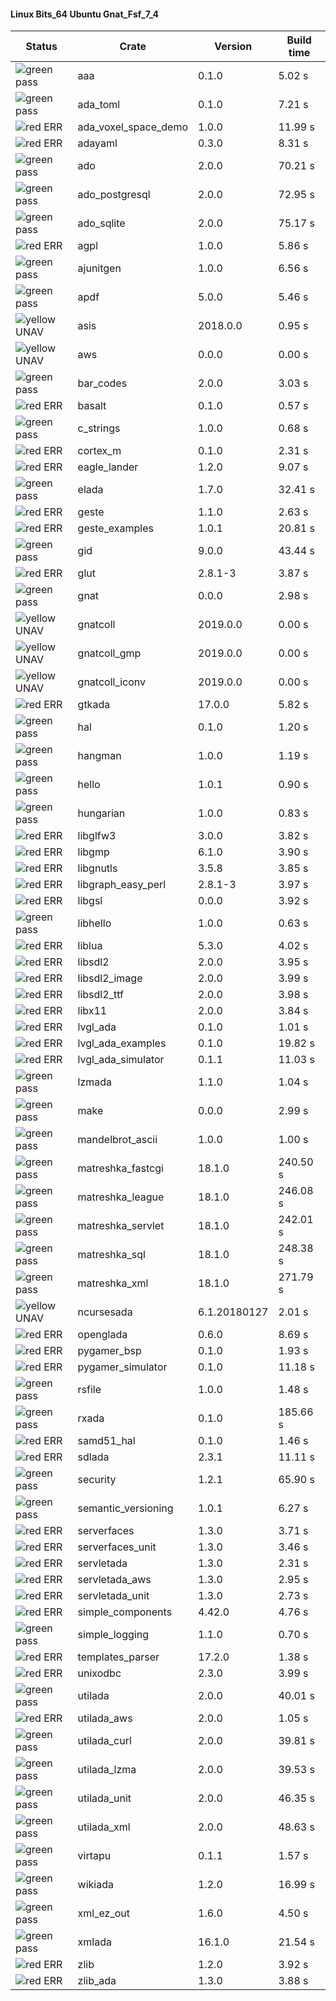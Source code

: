 #### Linux Bits_64 Ubuntu Gnat_Fsf_7_4

| Status | Crate | Version | Build time |
| --- | --- | --- | --- |
|![green](https://placehold.it/8/00aa00/000000?text=+) pass | aaa | 0.1.0 |  5.02 s |
|![green](https://placehold.it/8/00aa00/000000?text=+) pass | ada_toml | 0.1.0 |  7.21 s |
|![red](https://placehold.it/8/ff0000/000000?text=+) ERR  | ada_voxel_space_demo | 1.0.0 |  11.99 s |
|![red](https://placehold.it/8/ff0000/000000?text=+) ERR  | adayaml | 0.3.0 |  8.31 s |
|![green](https://placehold.it/8/00aa00/000000?text=+) pass | ado | 2.0.0 |  70.21 s |
|![green](https://placehold.it/8/00aa00/000000?text=+) pass | ado_postgresql | 2.0.0 |  72.95 s |
|![green](https://placehold.it/8/00aa00/000000?text=+) pass | ado_sqlite | 2.0.0 |  75.17 s |
|![red](https://placehold.it/8/ff0000/000000?text=+) ERR  | agpl | 1.0.0 |  5.86 s |
|![green](https://placehold.it/8/00aa00/000000?text=+) pass | ajunitgen | 1.0.0 |  6.56 s |
|![green](https://placehold.it/8/00aa00/000000?text=+) pass | apdf | 5.0.0 |  5.46 s |
|![yellow](https://placehold.it/8/ffbb00/000000?text=+) UNAV | asis | 2018.0.0 |  0.95 s |
|![yellow](https://placehold.it/8/ffbb00/000000?text=+) UNAV | aws | 0.0.0 |  0.00 s |
|![green](https://placehold.it/8/00aa00/000000?text=+) pass | bar_codes | 2.0.0 |  3.03 s |
|![red](https://placehold.it/8/ff0000/000000?text=+) ERR  | basalt | 0.1.0 |  0.57 s |
|![green](https://placehold.it/8/00aa00/000000?text=+) pass | c_strings | 1.0.0 |  0.68 s |
|![red](https://placehold.it/8/ff0000/000000?text=+) ERR  | cortex_m | 0.1.0 |  2.31 s |
|![red](https://placehold.it/8/ff0000/000000?text=+) ERR  | eagle_lander | 1.2.0 |  9.07 s |
|![green](https://placehold.it/8/00aa00/000000?text=+) pass | elada | 1.7.0 |  32.41 s |
|![red](https://placehold.it/8/ff0000/000000?text=+) ERR  | geste | 1.1.0 |  2.63 s |
|![red](https://placehold.it/8/ff0000/000000?text=+) ERR  | geste_examples | 1.0.1 |  20.81 s |
|![green](https://placehold.it/8/00aa00/000000?text=+) pass | gid | 9.0.0 |  43.44 s |
|![red](https://placehold.it/8/ff0000/000000?text=+) ERR  | glut | 2.8.1-3 |  3.87 s |
|![green](https://placehold.it/8/00aa00/000000?text=+) pass | gnat | 0.0.0 |  2.98 s |
|![yellow](https://placehold.it/8/ffbb00/000000?text=+) UNAV | gnatcoll | 2019.0.0 |  0.00 s |
|![yellow](https://placehold.it/8/ffbb00/000000?text=+) UNAV | gnatcoll_gmp | 2019.0.0 |  0.00 s |
|![yellow](https://placehold.it/8/ffbb00/000000?text=+) UNAV | gnatcoll_iconv | 2019.0.0 |  0.00 s |
|![red](https://placehold.it/8/ff0000/000000?text=+) ERR  | gtkada | 17.0.0 |  5.82 s |
|![green](https://placehold.it/8/00aa00/000000?text=+) pass | hal | 0.1.0 |  1.20 s |
|![green](https://placehold.it/8/00aa00/000000?text=+) pass | hangman | 1.0.0 |  1.19 s |
|![green](https://placehold.it/8/00aa00/000000?text=+) pass | hello | 1.0.1 |  0.90 s |
|![green](https://placehold.it/8/00aa00/000000?text=+) pass | hungarian | 1.0.0 |  0.83 s |
|![red](https://placehold.it/8/ff0000/000000?text=+) ERR  | libglfw3 | 3.0.0 |  3.82 s |
|![red](https://placehold.it/8/ff0000/000000?text=+) ERR  | libgmp | 6.1.0 |  3.90 s |
|![red](https://placehold.it/8/ff0000/000000?text=+) ERR  | libgnutls | 3.5.8 |  3.85 s |
|![red](https://placehold.it/8/ff0000/000000?text=+) ERR  | libgraph_easy_perl | 2.8.1-3 |  3.97 s |
|![red](https://placehold.it/8/ff0000/000000?text=+) ERR  | libgsl | 0.0.0 |  3.92 s |
|![green](https://placehold.it/8/00aa00/000000?text=+) pass | libhello | 1.0.0 |  0.63 s |
|![red](https://placehold.it/8/ff0000/000000?text=+) ERR  | liblua | 5.3.0 |  4.02 s |
|![red](https://placehold.it/8/ff0000/000000?text=+) ERR  | libsdl2 | 2.0.0 |  3.95 s |
|![red](https://placehold.it/8/ff0000/000000?text=+) ERR  | libsdl2_image | 2.0.0 |  3.99 s |
|![red](https://placehold.it/8/ff0000/000000?text=+) ERR  | libsdl2_ttf | 2.0.0 |  3.98 s |
|![red](https://placehold.it/8/ff0000/000000?text=+) ERR  | libx11 | 2.0.0 |  3.84 s |
|![red](https://placehold.it/8/ff0000/000000?text=+) ERR  | lvgl_ada | 0.1.0 |  1.01 s |
|![red](https://placehold.it/8/ff0000/000000?text=+) ERR  | lvgl_ada_examples | 0.1.0 |  19.82 s |
|![red](https://placehold.it/8/ff0000/000000?text=+) ERR  | lvgl_ada_simulator | 0.1.1 |  11.03 s |
|![green](https://placehold.it/8/00aa00/000000?text=+) pass | lzmada | 1.1.0 |  1.04 s |
|![green](https://placehold.it/8/00aa00/000000?text=+) pass | make | 0.0.0 |  2.99 s |
|![green](https://placehold.it/8/00aa00/000000?text=+) pass | mandelbrot_ascii | 1.0.0 |  1.00 s |
|![green](https://placehold.it/8/00aa00/000000?text=+) pass | matreshka_fastcgi | 18.1.0 |  240.50 s |
|![green](https://placehold.it/8/00aa00/000000?text=+) pass | matreshka_league | 18.1.0 |  246.08 s |
|![green](https://placehold.it/8/00aa00/000000?text=+) pass | matreshka_servlet | 18.1.0 |  242.01 s |
|![green](https://placehold.it/8/00aa00/000000?text=+) pass | matreshka_sql | 18.1.0 |  248.38 s |
|![green](https://placehold.it/8/00aa00/000000?text=+) pass | matreshka_xml | 18.1.0 |  271.79 s |
|![yellow](https://placehold.it/8/ffbb00/000000?text=+) UNAV | ncursesada | 6.1.20180127 |  2.01 s |
|![red](https://placehold.it/8/ff0000/000000?text=+) ERR  | openglada | 0.6.0 |  8.69 s |
|![red](https://placehold.it/8/ff0000/000000?text=+) ERR  | pygamer_bsp | 0.1.0 |  1.93 s |
|![red](https://placehold.it/8/ff0000/000000?text=+) ERR  | pygamer_simulator | 0.1.0 |  11.18 s |
|![green](https://placehold.it/8/00aa00/000000?text=+) pass | rsfile | 1.0.0 |  1.48 s |
|![green](https://placehold.it/8/00aa00/000000?text=+) pass | rxada | 0.1.0 |  185.66 s |
|![red](https://placehold.it/8/ff0000/000000?text=+) ERR  | samd51_hal | 0.1.0 |  1.46 s |
|![red](https://placehold.it/8/ff0000/000000?text=+) ERR  | sdlada | 2.3.1 |  11.11 s |
|![green](https://placehold.it/8/00aa00/000000?text=+) pass | security | 1.2.1 |  65.90 s |
|![green](https://placehold.it/8/00aa00/000000?text=+) pass | semantic_versioning | 1.0.1 |  6.27 s |
|![red](https://placehold.it/8/ff0000/000000?text=+) ERR  | serverfaces | 1.3.0 |  3.71 s |
|![red](https://placehold.it/8/ff0000/000000?text=+) ERR  | serverfaces_unit | 1.3.0 |  3.46 s |
|![red](https://placehold.it/8/ff0000/000000?text=+) ERR  | servletada | 1.3.0 |  2.31 s |
|![red](https://placehold.it/8/ff0000/000000?text=+) ERR  | servletada_aws | 1.3.0 |  2.95 s |
|![red](https://placehold.it/8/ff0000/000000?text=+) ERR  | servletada_unit | 1.3.0 |  2.73 s |
|![red](https://placehold.it/8/ff0000/000000?text=+) ERR  | simple_components | 4.42.0 |  4.76 s |
|![green](https://placehold.it/8/00aa00/000000?text=+) pass | simple_logging | 1.1.0 |  0.70 s |
|![red](https://placehold.it/8/ff0000/000000?text=+) ERR  | templates_parser | 17.2.0 |  1.38 s |
|![red](https://placehold.it/8/ff0000/000000?text=+) ERR  | unixodbc | 2.3.0 |  3.99 s |
|![green](https://placehold.it/8/00aa00/000000?text=+) pass | utilada | 2.0.0 |  40.01 s |
|![red](https://placehold.it/8/ff0000/000000?text=+) ERR  | utilada_aws | 2.0.0 |  1.05 s |
|![green](https://placehold.it/8/00aa00/000000?text=+) pass | utilada_curl | 2.0.0 |  39.81 s |
|![green](https://placehold.it/8/00aa00/000000?text=+) pass | utilada_lzma | 2.0.0 |  39.53 s |
|![green](https://placehold.it/8/00aa00/000000?text=+) pass | utilada_unit | 2.0.0 |  46.35 s |
|![green](https://placehold.it/8/00aa00/000000?text=+) pass | utilada_xml | 2.0.0 |  48.63 s |
|![green](https://placehold.it/8/00aa00/000000?text=+) pass | virtapu | 0.1.1 |  1.57 s |
|![green](https://placehold.it/8/00aa00/000000?text=+) pass | wikiada | 1.2.0 |  16.99 s |
|![green](https://placehold.it/8/00aa00/000000?text=+) pass | xml_ez_out | 1.6.0 |  4.50 s |
|![green](https://placehold.it/8/00aa00/000000?text=+) pass | xmlada | 16.1.0 |  21.54 s |
|![red](https://placehold.it/8/ff0000/000000?text=+) ERR  | zlib | 1.2.0 |  3.92 s |
|![red](https://placehold.it/8/ff0000/000000?text=+) ERR  | zlib_ada | 1.3.0 |  3.88 s |
